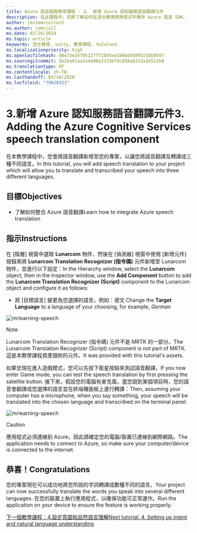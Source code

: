 ```yaml
---
title: Azure 語音服務教學課程 - 3。 新增 Azure 認知服務語音翻譯元件
description: 在此課程中，您將了解如何在混合實境應用程式中實作 Azure 語音 SDK。
author: jessemcculloch
ms.author: jemccull
ms.date: 02/26/2019
ms.topic: article
keywords: 混合實境, unity, 教學課程, hololens
ms.localizationpriority: high
ms.openlocfilehash: d8e73e24f0522ff71b95ea1886d59893216b0597
ms.sourcegitcommit: 5b2ba01aa2e4a80a3333bfdc850ab213a1b523b9
ms.translationtype: HT
ms.contentlocale: zh-TW
ms.lasthandoff: 03/10/2020
ms.locfileid: "79028323"
---
```

# <a name="3-adding-the-azure-cognitive-services-speech-translation-component"></a><span data-ttu-id="603a7-105">3.新增 Azure 認知服務語音翻譯元件</span><span class="sxs-lookup"><span data-stu-id="603a7-105">3. Adding the Azure Cognitive Services speech translation component</span></span>

<span data-ttu-id="603a7-106">在本教學課程中，您會將語音翻譯新增至您的專案，以讓您將語音翻譯及轉譯成三種不同語言。</span><span class="sxs-lookup"><span data-stu-id="603a7-106">In this tutorial, you will add speech translation to your project which will allow you to translate and transcribed your speech into three different languages.</span></span>

## <a name="objectives"></a><span data-ttu-id="603a7-107">目標</span><span class="sxs-lookup"><span data-stu-id="603a7-107">Objectives</span></span>

* <span data-ttu-id="603a7-108">了解如何整合 Azure 語音翻譯</span><span class="sxs-lookup"><span data-stu-id="603a7-108">Learn how to integrate Azure speech translation</span></span>

## <a name="instructions"></a><span data-ttu-id="603a7-109">指示</span><span class="sxs-lookup"><span data-stu-id="603a7-109">Instructions</span></span>

<span data-ttu-id="603a7-110">在 [階層] 視窗中選取 **Lunarcom** 物件，然後在 [偵測器] 視窗中使用 [新增元件]  按鈕來將 **Lunarcom Translation Recognizer (指令碼)** 元件新增至 Lunarcom 物件，並進行以下設定：</span><span class="sxs-lookup"><span data-stu-id="603a7-110">In the Hierarchy window, select the **Lunarcom** object, then in the Inspector window, use the **Add Component** button to add the **Lunarcom Translation Recognizer (Script)** component to the Lunarcom object and configure it as follows:</span></span>

* <span data-ttu-id="603a7-111">將 [目標語言]  變更為您選擇的語言，例如：德文 </span><span class="sxs-lookup"><span data-stu-id="603a7-111">Change the **Target Language** to a language of your choosing, for example, _German_</span></span>

![mrlearning-speech](images/mrlearning-speech/tutorial3-section1-step1-1.png)

> [!NOTE]
> <span data-ttu-id="603a7-113">Lunarcom Translation Recognizer (指令碼) 元件不是 MRTK 的一部分。</span><span class="sxs-lookup"><span data-stu-id="603a7-113">The Lunarcom Translation Recognizer (Script) component is not part of MRTK.</span></span> <span data-ttu-id="603a7-114">這是本教學課程資產隨附的元件。</span><span class="sxs-lookup"><span data-stu-id="603a7-114">It was provided with this tutorial's assets.</span></span>

<span data-ttu-id="603a7-115">如果您現在進入遊戲模式，您可以先按下衛星按鈕來測試語音翻譯。</span><span class="sxs-lookup"><span data-stu-id="603a7-115">If you now enter Game mode, you can test the speech translation by first pressing the satellite button.</span></span> <span data-ttu-id="603a7-116">接下來，假設您的電腦有麥克風，當您說到某個項目時，您的語音會翻譯成您選擇的語言並在終端機面板上進行轉譯：</span><span class="sxs-lookup"><span data-stu-id="603a7-116">Then, assuming your computer has a microphone, when you say something, your speech will be translated into the chosen language and transcribed on the terminal panel:</span></span>

![mrlearning-speech](images/mrlearning-speech/tutorial3-section1-step1-2.png)

> [!CAUTION]
> <span data-ttu-id="603a7-118">應用程式必須連線到 Azure，因此請確定您的電腦/裝置已連線到網際網路。</span><span class="sxs-lookup"><span data-stu-id="603a7-118">The application needs to connect to Azure, so make sure your computer/device is connected to the internet.</span></span>

## <a name="congratulations"></a><span data-ttu-id="603a7-119">恭喜！</span><span class="sxs-lookup"><span data-stu-id="603a7-119">Congratulations</span></span>

<span data-ttu-id="603a7-120">您的專案現在可以成功地將您所說的字詞轉譯成數種不同的語言。</span><span class="sxs-lookup"><span data-stu-id="603a7-120">Your project can now successfully translate the words you speak into several different languages.</span></span> <span data-ttu-id="603a7-121">在您的裝置上執行應用程式，以確保功能可正常運作。</span><span class="sxs-lookup"><span data-stu-id="603a7-121">Run the application on your device to ensure the feature is working properly.</span></span>

[<span data-ttu-id="603a7-122">下一個教學課程：4.設定意圖和自然語言理解</span><span class="sxs-lookup"><span data-stu-id="603a7-122">Next tutorial: 4. Setting up intent and natural language understanding</span></span>](mrlearning-speechSDK-ch4.md)
